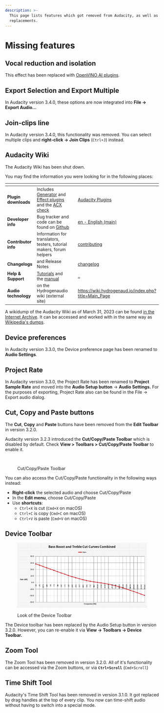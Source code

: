 ```yaml
---
description: >-
  This page lists features which got removed from Audacity, as well as their
  replacements.
---
```


# Missing features

## Vocal reduction and isolation

This effect has been replaced with [OpenVINO AI plugins](https://audacityteam.org/download/openvino). &#x20;

## Export Selection and Export Multiple

In Audacity version 3.4.0, these options are now integrated into **File -> Export Audio...**

## Join-clips line

In Audacity version 3.4.0, this functionality was removed. You can select multiple clips and **right-click -> Join Clips** (`Ctrl+J`) instead.

## Audacity Wiki

The Audacity Wiki has been shut down.

You may find the information you were looking for in the following places:

<table data-view="cards"><thead><tr><th></th><th></th><th></th><th data-hidden data-card-target data-type="content-ref"></th></tr></thead><tbody><tr><td><strong>Plugin downloads</strong></td><td>Includes <a href="https://plugins.audacityteam.org/nyquist-plugins/generator-plugins">Generator</a> and <a href="https://plugins.audacityteam.org/nyquist-plugins/effect-plugins">Effect plugins</a> and the <a href="https://plugins.audacityteam.org/analyzers/analysis-plugins#acx-check">ACX check</a></td><td></td><td><a href="https://app.gitbook.com/o/-MhmG2mhIIHTtQPuHV_k/s/klCVENFte0GRy5IqVz0W/">Audacity Plugins</a></td></tr><tr><td><strong>Developer info</strong></td><td>Bug tracker and code can be found on <a href="https://github.com/audacity/audacity">Github</a></td><td></td><td><a href="https://app.gitbook.com/o/-MhmG2mhIIHTtQPuHV_k/s/9ZM0AACxI0iUTeAM2egf/">en - English (main)</a></td></tr><tr><td><strong>Contributor info</strong></td><td>Information for translators, testers, tutorial makers, forum helpers</td><td></td><td><a href="../community/contributing/">contributing</a></td></tr><tr><td><strong>Changelogs</strong></td><td>and Release Notes</td><td></td><td><a href="../additional-resources/changelog/">changelog</a></td></tr><tr><td><strong>Help &#x26; Support</strong></td><td><a href="../">Tutorials</a> and the <a href="https://manual.audacityteam.org/">manual</a></td><td></td><td><a href="../">..</a></td></tr><tr><td><strong>Audio technology</strong></td><td>on the Hydrogenaudio wiki (external site)</td><td></td><td><a href="https://wiki.hydrogenaud.io/index.php?title=Main_Page">https://wiki.hydrogenaud.io/index.php?title=Main_Page</a></td></tr></tbody></table>

A wikidump of the Audacity Wiki as of March 31, 2023 can be found [in the Internet Archive](https://archive.org/details/audacity-wiki). It can be accessed and worked with in the same way as [Wikipedia's dumps](https://meta.wikimedia.org/wiki/Data\_dumps).&#x20;

## Device preferences

In Audacity version 3.3.0, the Device preference page has been renamed to **Audio Settings**.

## Project Rate

In Audacity version 3.3.0, the Project Rate has been renamed to **Project Sample Rate** and moved into the **Audio Setup button** -> **Audio Settings.** For the purposes of exporting, Project Rate also can be found in the File -> Export audio dialog.

## Cut, Copy and Paste buttons

The **Cut**, **Copy** and **Paste** buttons have been removed from the **Edit Toolbar** in version 3.2.0.

Audacity version 3.2.3 introduced the **Cut/Copy/Paste Toolbar** which is disabled by default.  Check **View > Toolbars > Cut/Copy/Paste Toolbar** to enable it.

<figure><img src="../.gitbook/assets/cutcopypaste.png" alt=""><figcaption><p>Cut/Copy/Paste Toolbar</p></figcaption></figure>

You can also access the Cut/Copy/Paste functionality in the following ways instead:

* **Right-click** the selected audio and choose Cut/Copy/Paste
* In the **Edit menu**, choose Cut/Copy/Paste
* Use **shortcuts**:&#x20;
  * `Ctrl+X` is cut (`Cmd+X` on macOS)
  * `Ctrl+C` is copy (`Cmd+C` on macOS)
  * `Ctrl+V` is paste (`Cmd+V` on macOS)

## Device Toolbar

<figure><img src="../.gitbook/assets/image (1).png" alt=""><figcaption><p>Look of the Device Toolbar</p></figcaption></figure>

The Device toolbar has been replaced by the Audio Setup button in version 3.2.0. However, you can re-enable it via **View -> Toolbars -> Device Toolbar.**

## Zoom Tool

The Zoom Tool has been removed in version 3.2.0. All of it's functionality can be accessed via the Zoom buttons, or via **`Ctrl+Scroll`** (`Cmd+Scroll`)

## Time Shift Tool

Audacity's Time Shift Tool has been removed in version 3.1.0. It got replaced by drag handles at the top of every clip. You now can time-shift audio without having to switch into a special mode.&#x20;
